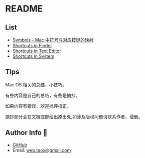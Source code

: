 # README

## List

* [Symbols - Mac 中符号与对应按键的映射](./documents/symbols.md)
* [Shortcuts in Finder](./documents/shortcuts-in-finder.md)
* [Shortcuts in Text Editor](./documents/shortcuts-in-text-editor.md)
* [Shortcuts in System](./documents/shortcuts-in-system.md)

## Tips

Mac OS 相关的总结、小技巧。

有些内容是自己的总结，有些是摘抄。

如果内容有错误，欢迎批评指正。

摘抄部分会在文档底部给出原出处,如涉及版权问题请联系作者，侵删。

## Author Info 🦖

* [GitHub](https://github.com/Tao-Quixote)
* Email: <web.taox@gmail.com>
